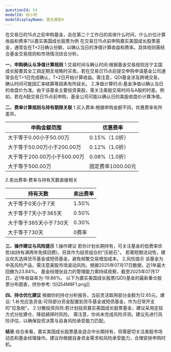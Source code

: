 ```yaml
---
questionId: 54
modelId: 蚂小财
modelDisplayName: 匿名模型H
---
```

在交易日的15点之前申购基金，会在第二个工作日的具体什么时间，什么价位计算收益和费率?以嘉实美国成长股票为例
在交易日15点前申购嘉实美国成长股票基金，通常会在T+2日确认份额，以确认当日的净值计算收益和费率。具体规则需结合基金交易规则和市场情况综合分析。

**一、申购确认与净值计算规则**
1.交易时间与确认时间:根据基金交易规则吉宁主国成长股要其全工销定期支培贿时买卖。若在交易日15点前提交申购申请基金公司通常会在T+1日完成确认，T+2日开始计算收益。需注意，QDI基金涉及跨境交易，确认时间可能因汇率结算等因素有所延长。
2.净值计算时点:基金净值以确认当日的收盘价为准。由于该基金主要投资美股，需关注美股交易时间与A股的时差。例如，若在A股交易日15点前申购，基金公司可能以确认日的美股收盘价计算净值。

**二、费率计算规则与持有期限关联**
1.买入费率:根据申购金额不同，优惠费率有所差异。

| 申购金额范围 | 优惠费率 |
|-------------|---------|
| 大于等于0.00小于50.00万 | 0.15%（1.0折） |
| 大于等于50.00万小于200.00万 | 0.12%（1.0折） |
| 大于等于200.00万小于500.00万 | 0.08%（1.0折） |
| 大于等于500.00万 | 固定费率1000.00元 |

2.卖出费率:费率与持有天数直接相关

| 持有天数           | 卖出费率  |
| -------------- | ----- |
| 大于等于0天小于7天     | 1.50% |
| 大于等于7天小于365天   | 0.50% |
| 大于等于365天小于730天 | 0.30% |
| 大于等于730天       | 0费率   |

**三、操作建议与风险提示**
1.操作建议
若你计划长期持有，可关注基金的低费率优势(如持有满两年免赎回费)，将其作为投资组合的"压舱石"。
若需短期流动性，建议优先选择货币基金或短债基金，避免频繁交易增加成本。
2.风险提示
该基金为中高风险产品，需注意美股市场波动风险。根据2025年07月17日数据，近1年最大回撤为23.84%。
基金经理张自力的管理能力需持续观察，截至2025年07月17日，近1年收益率为-19.86%。
以下为嘉实美国成长股票(QDI)基金的最新重仓股票分布图表，供你参考:
![[Q54M8F1.png]]

**四、持仓优化建议**
根据你的持仓分析报告，当前灵活取用部分金额为12.65元，建议:
1.补充应急资金:可将部分资金配置到货币基金或短债基金，作为日常开支的"应急舱"。
2.分散投资风险:若计划投资嘉实美国成长股票基金，建议采用定投方式分批建仓，降低婦择时风险。
需注意，你尚未完成风险评测，建议先进行风险评估，以确保投资决策与自身风险承受能力匹配。

**结论**
综合来看，嘉实美国成长股票基金适合中长期持有，但需密切关注美股市场动态和基金经理操作。建议你根据自身资金需求和风险承受能力，合理安排申购时机。